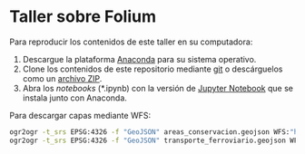 # Taller sobre Folium

Para reproducir los contenidos de este taller en su computadora:

1. Descargue la plataforma [Anaconda](https://www.anaconda.com/) para su sistema operativo.
2. Clone los contenidos de este repositorio mediante [git](https://git-scm.com/) o descárguelos como un [archivo ZIP](https://github.com/mfvargas/taller-folium/archive/master.zip).
3. Abra los _notebooks_ (*.ipynb) con la versión de [Jupyter Notebook](https://jupyter.org/) que se instala junto con Anaconda.

Para descargar capas mediante WFS:
```bash
ogr2ogr -t_srs EPSG:4326 -f "GeoJSON" areas_conservacion.geojson WFS:"http://geos1pne.sirefor.go.cr/wfs?" "PNE:areas_conservacion"
ogr2ogr -t_srs EPSG:4326 -f "GeoJSON" transporte_ferroviario.geojson WFS:"http://geos.snitcr.go.cr/be/IGN_25/wfs?" "iGN_25:transporteferroviario_25k"
```

